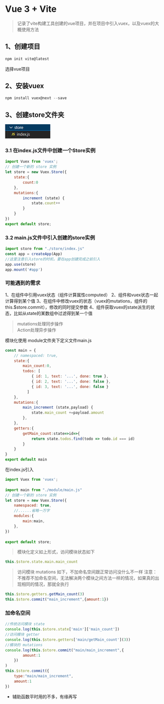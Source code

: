# Vue 3 + Vite
> 记录了vite构建工具创建的vue项目，并在项目中引入vuex，以及vuex的大概使用方法
## 1、创建项目
```javascript
npm init vite@latest
```
选择vue项目
## 2、安装vuex
```javascript
npm install vuex@next --save
```
## 3、创建store文件夹
![](说明/store结构.jpg)
### 3.1 在index.js文件中创建一个Store实例
```javascript
import Vuex from 'vuex';
// 创建一个新的 store 实例
let store = new Vuex.Store({
    state:{
        count:0
    },
    mutations:{
        increment (state) {
            state.count++
        }
    }
})
export default store;
```
### 3.2 main.js文件中引入创建的store实例
```javascript
import store from "./store/index.js"
const app = createApp(App)
//这里注意引入store的时机，要在app创建完成之前引入
app.use(store)
app.mount('#app')
```
### 可能遇到的需求
1、在组件中引用vuex状态（组件计算属性computed）
2、组件和vuex状态一起计算得到某个值
3、在组件中修改vuex的状态（vuex的mutations，组件的this.$store.commit），修改的同时提交参数
4、组件获取vuex的state派生的状态，比如从state的某数组中过滤得到某一个值

> mutations处理同步操作  
> Action处理异步操作

模块化使用
module文件夹下定义文件main.js
```javascript
const main = {
    // namespaced: true,
    state:{
        main_count:0,
        todos: [
            { id: 1, text: '...', done: true },
            { id: 2, text: '...', done: false },
            { id: 3, text: '...', done: false }
          ]
    },
    mutations:{
        main_increment (state,payload) {
            state.main_count +=payload.amount
        },
    },
    getters:{
        getMain_count:state=>id=>{
            return state.todos.find(todo => todo.id === id)
        }
    }
}
export default main
```
在index.js引入
```javascript
import Vuex from 'vuex';

import main from "./module/main.js"
// 创建一个新的 store 实例
let store = new Vuex.Store({
    namespaced: true,
    //......省略一万字
    modules:{
        main:main,
    },
})

export default store;
```
> 模块化定义如上形式，访问模块状态如下 
```javascript
this.$store.state.main.main_count
```
> 访问模块 mutations 如下，不加命名空间跟正常访问没什么不一样
> 注意：不推荐不加命名空间，无法解决两个模块之间方法一样的情况，如果真的出现相同的情况，那就全执行
```javascript
this.$store.getters.getMain_count(3)
this.$store.commit("main_increment",{amount:1})
```
### 加命名空间
```javascript
//传统访问模块 state
console.log(this.$store.state['main']['main_count'])
//访问模块 getter
console.log(this.$store.getters['main/getMain_count'](3))
//模块的 mutations
console.log(this.$store.commit("main/main_increment",{
        amount:1
    })
)
this.$store.commit({
    type:"main/main_increment",
    amount:1
})
```
- 辅助函数平时用的不多，有缘再写
